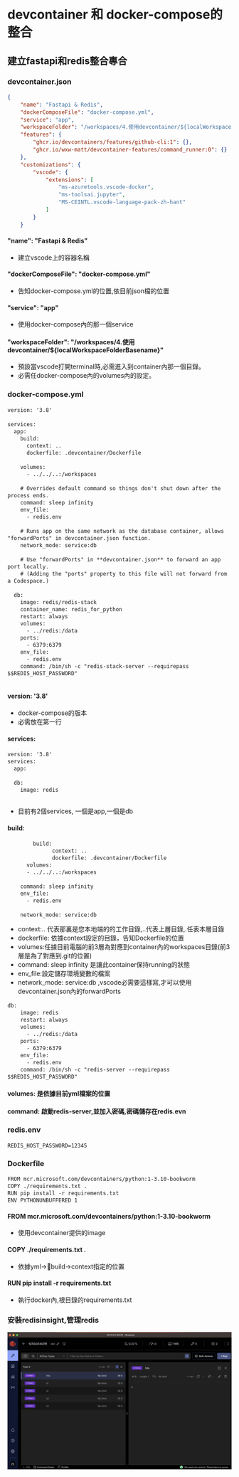 # devcontainer 和 docker-compose的整合
## 建立fastapi和redis整合專合
### devcontainer.json
```json
{
	"name": "Fastapi & Redis",
	"dockerComposeFile": "docker-compose.yml",
	"service": "app",
	"workspaceFolder": "/workspaces/4.使用devcontainer/${localWorkspaceFolderBasename}",
	"features": {
		"ghcr.io/devcontainers/features/github-cli:1": {},
		"ghcr.io/wxw-matt/devcontainer-features/command_runner:0": {}
	},
	"customizations": {
		"vscode": {
			"extensions": [
				"ms-azuretools.vscode-docker",
				"ms-toolsai.jupyter",
				"MS-CEINTL.vscode-language-pack-zh-hant"
			]
		}
	}

```

#### "name": "Fastapi & Redis"
- 建立vscode上的容器名稱

#### "dockerComposeFile": "docker-compose.yml"
- 告知docker-compose.yml的位置,依目前json檔的位置

#### "service": "app"
- 使用docker-compose內的那一個service

#### "workspaceFolder": "/workspaces/4.使用devcontainer/${localWorkspaceFolderBasename}"

- 預設當vscode打開terminal時,必需進入到container內那一個目錄。
- 必需任docker-compose內的volumes內的設定。

### docker-compose.yml
 
```
version: '3.8'

services:
  app:
    build:
      context: ..
      dockerfile: .devcontainer/Dockerfile

    volumes:
      - ../../..:/workspaces

    # Overrides default command so things don't shut down after the process ends.
    command: sleep infinity
    env_file:
      - redis.env

    # Runs app on the same network as the database container, allows "forwardPorts" in devcontainer.json function.
    network_mode: service:db

    # Use "forwardPorts" in **devcontainer.json** to forward an app port locally.
    # (Adding the "ports" property to this file will not forward from a Codespace.)

  db:
    image: redis/redis-stack
    container_name: redis_for_python
    restart: always        
    volumes:
      - ../redis:/data
    ports:
      - 6379:6379 
    env_file:
      - redis.env     
    command: /bin/sh -c "redis-stack-server --requirepass $$REDIS_HOST_PASSWORD"
    
```



#### version: '3.8'
- docker-compose的版本
- 必需放在第一行

#### services:

```
version: '3.8'
services:
  app:
    
  db:
    image: redis    
    
``` 

- 目前有2個services, 一個是app,一個是db

#### build:

```
		build:
		      context: ..
		      dockerfile: .devcontainer/Dockerfile
	  volumes:
      - ../../..:/workspaces
      
    command: sleep infinity
    env_file:
      - redis.env
    
    network_mode: service:db
```

- context:.. 代表那裏是您本地端的的工作目錄,..代表上層目錄,.任表本層目錄
- dockerfile: 依據context設定的目錄，告知Dockerfile的位置
- volumes:任據目前電腦的前3層為對應到container內的workspaces目錄(前3層是為了對應到.git的位置)
- command: sleep infinity 是讓此container保持running的狀態
- env_file:設定儲存環境變數的檔案
- network_mode: service:db ,vscode必需要這樣寫,才可以使用devcontainer.json內的forwardPorts


```
db:
    image: redis
    restart: always        
    volumes:
      - ../redis:/data
    ports:
      - 6379:6379 
    env_file:
      - redis.env     
    command: /bin/sh -c "redis-server --requirepass $$REDIS_HOST_PASSWORD"
```

#### volumes: 是依據目前yml檔案的位置
#### command: 啟動redis-server,並加入密碼,密碼儲存在redis.evn

### redis.env

```
REDIS_HOST_PASSWORD=12345
```

### Dockerfile

```
FROM mcr.microsoft.com/devcontainers/python:1-3.10-bookworm
COPY ./requirements.txt .
RUN pip install -r requirements.txt
ENV PYTHONUNBUFFERED 1
```

#### FROM mcr.microsoft.com/devcontainers/python:1-3.10-bookworm
- 使用devcontainer提供的image

#### COPY ./requirements.txt .
- 依據yml->build->context指定的位置

#### RUN pip install -r requirements.txt
- 執行docker內,根目錄的requirements.txt

### 安裝redisinsight,管理redis
![](./images/pic1.png)


      


